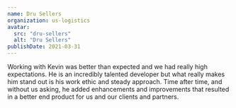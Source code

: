 ```yaml
---
name: Dru Sellers
organization: us-logistics
avatar:
  src: "dru-sellers"
  alt: "Dru Sellers"
publishDate: 2021-03-31
---
```


Working with Kevin was better than expected and we had really high expectations. He is an incredibly talented developer but what really makes him stand out is his work ethic and steady approach. Time after time, and without us asking, he added enhancements and improvements that resulted in a better end product for us and our clients and partners.
